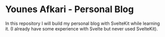 # Younes Afkari - Personal Blog

In this repository I will build my personal blog with SvelteKit while learning it. (I already have some experience with Svelte but never used SvelteKit).
